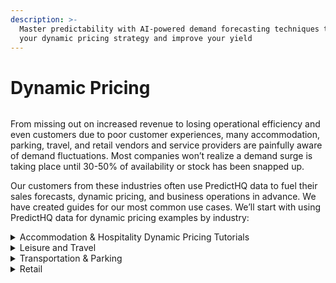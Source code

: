 ```yaml
---
description: >-
  Master predictability with AI-powered demand forecasting techniques to inform
  your dynamic pricing strategy and improve your yield
---
```


# Dynamic Pricing

<figure><img src="https://images.ctfassets.net/ihlmn42cjuv0/7n2iLEdTKBj3chdGJxMo1q/805799af174bbcff113426784f621418/illustration-dynamic-pricing.svg" alt=""><figcaption></figcaption></figure>

From missing out on increased revenue to losing operational efficiency and even customers due to poor customer experiences, many accommodation, parking, travel, and retail vendors and service providers are painfully aware of demand fluctuations. Most companies won’t realize a demand surge is taking place until 30-50% of availability or stock has been snapped up.

Our customers from these industries often use PredictHQ data to fuel their sales forecasts, dynamic pricing, and business operations in advance. We have created guides for our most common use cases. We’ll start with using PredictHQ data for dynamic pricing examples by industry:

<details>

<summary>Accommodation &#x26; Hospitality Dynamic Pricing Tutorials</summary>

To implement PredictHQ data to inform dynamic pricing for your accommodation business, review the guides for this use case below:

* **No code**: [Using PredictHQ ](https://www.predicthq.com/support/category/control-center-and-account-settings)[Web application](https://www.predicthq.com/support/category/control-center-and-account-settings) (Control Center) - Use basic event impact data and trends to inform your manual pricing updates.
* \*Most Popular\* **API enrichment, analysis, and visualization in Power BI** - Integrate PredictHQ data with your Power BI dynamic pricing workflows. (Coming soon)
* [**Update machine learning models with predictive event data**](../guides/tutorials/improving-demand-forecasting-models-with-event-features.md) - Automatically and dynamically update your pricing by integrating PredictHQ data directly into your demand forecasting models.

PredictHQ helps its customers master predictability with the smartest and largest event impact data stream, which can drive dynamic pricing planning and operations quickly, efficiently, and at scale.

See [How Hoteliers Achieved a 10% RevPar Increase with HQ revenue](https://www.predicthq.com/customers/hqrevenue).

<img src="https://images.ctfassets.net/ihlmn42cjuv0/4G2fPo8pnOJbmwilwX2wro/23306718c9cda741b8db6b18f4867b3a/thumb-story-hqrevenue.dd652af.d672854377850b3d6a3be6f0d0871252.jpg?fm=jpg&#x26;q=93" alt="" data-size="original">

</details>

<details>

<summary>Leisure and Travel</summary>

To implement PredictHQ data to inform dynamic pricing for your Leisure and Travel business, review the guides for this use case below:

* **No code**: [Using PredictHQ Web application](https://www.predicthq.com/support/category/control-center-and-account-settings) (Control Center) - Use basic event impact data and trends to inform your manual pricing updates.

<!---->

* \*Most Popular\* **API enrichment, analysis, and visualization in Power BI** - Integrate PredictHQ data with your Power BI dynamic pricing workflows. (Coming soon)

<!---->

* [**Update machine learning models with predictive event data**](../guides/tutorials/improving-demand-forecasting-models-with-event-features.md) - Automatically and dynamically update your pricing by integrating PredictHQ data directly into your demand forecasting models.

With PredictHQ's products and data, our Leisure and Travel customers gain insights into these demand fluctuations well in advance. This allows them to optimize their pricing strategy effectively and make informed decisions that boost profitability while catering to the dynamic needs of travelers and event-goers.

</details>

<details>

<summary>Transportation &#x26; Parking</summary>

To implement PredictHQ data to inform dynamic pricing for your parking and transportation business, review the guides for this use case below:

* **No code**: [Using PredictHQ Web application](https://www.predicthq.com/support/category/control-center-and-account-settings) (Control Center) - Use basic event impact data and trends to inform your manual pricing updates.

<!---->

* **API enrichment, analysis, and visualization in Power BI** - Integrate PredictHQ data with your Power BI dynamic pricing workflows. (Coming soon)

<!---->

* [**Update machine learning models with predictive event data**](../guides/tutorials/improving-demand-forecasting-models-with-event-features.md) - Automatically and dynamically update your pricing by integrating PredictHQ data directly into your demand forecasting models.

Consider a scenario where a city is scheduled to host a major sports championship and a large music concert in the same week. Or maybe there is a cluster of small events all happening on the same weekend that in aggregate are going to bring in a lot of people into the same part of the city. You might observe a dramatic increase in demand for transportation and parking services, potentially doubling or even tripling compared to normal levels.

To capitalize on surges like this effectively, adopting dynamic pricing strategies becomes crucial.

[ParkMobile uses intelligent event data to boost parking reservations](https://www.predicthq.com/customers/parkmobile)

<img src="https://images.ctfassets.net/ihlmn42cjuv0/2gimBqwe0Xt0XtQbtN5GUI/fd609c66ea6a19b07aadfd2f418dcbf3/pexels-ricky-esquivel-2226607_1.png?fm=jpg&#x26;q=93" alt="" data-size="original">

</details>

<details>

<summary>Retail</summary>

In the retail industry, failing to recognize demand fluctuations can lead to missed revenue opportunities and operational challenges, much like in the transportation and parking sectors. Imagine a major retail chain facing significant events like Black Friday, Christmas, or even local festivals. Sales could spike dramatically, increasing by 50% to 100% above normal levels during these periods.

Dynamic pricing is a pivotal strategy in harnessing these surges effectively.

#### Retail Dynamic Pricing Guides

To implement PredictHQ data to inform dynamic pricing for your retail business, review the guides for this use case below:

* **No code**: [Using PredictHQ Web application](https://www.predicthq.com/support/category/control-center-and-account-settings) (Control Center) - Use basic event impact data and trends to inform your manual pricing updates.

<!---->

* \*Most Popular\* **API enrichment, analysis, and visualization in Power BI** - Integrate PredictHQ data with your Power BI dynamic pricing workflows. (Coming soon)

<!---->

* [**Update machine learning models with predictive event data**](../guides/tutorials/improving-demand-forecasting-models-with-event-features.md) - Automatically and dynamically update your pricing by integrating PredictHQ data directly into your demand forecasting models.

</details>
